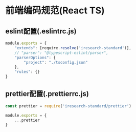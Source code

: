 # 前端编码规范(React TS)

## eslint配置(.eslintrc.js)

```javascript
module.exports = {
    "extends": [require.resolve('iresearch-standard')],
    // "parser": "@typescript-eslint/parser",
    "parserOptions": {
        "project": "./tsconfig.json"
    },
    "rules": {}
}

```

## prettier配置(.prettierrc.js)

```javascript
const prettier = require('iresearch-standard/prettier')

module.exports = {
    ...prettier
}
```
